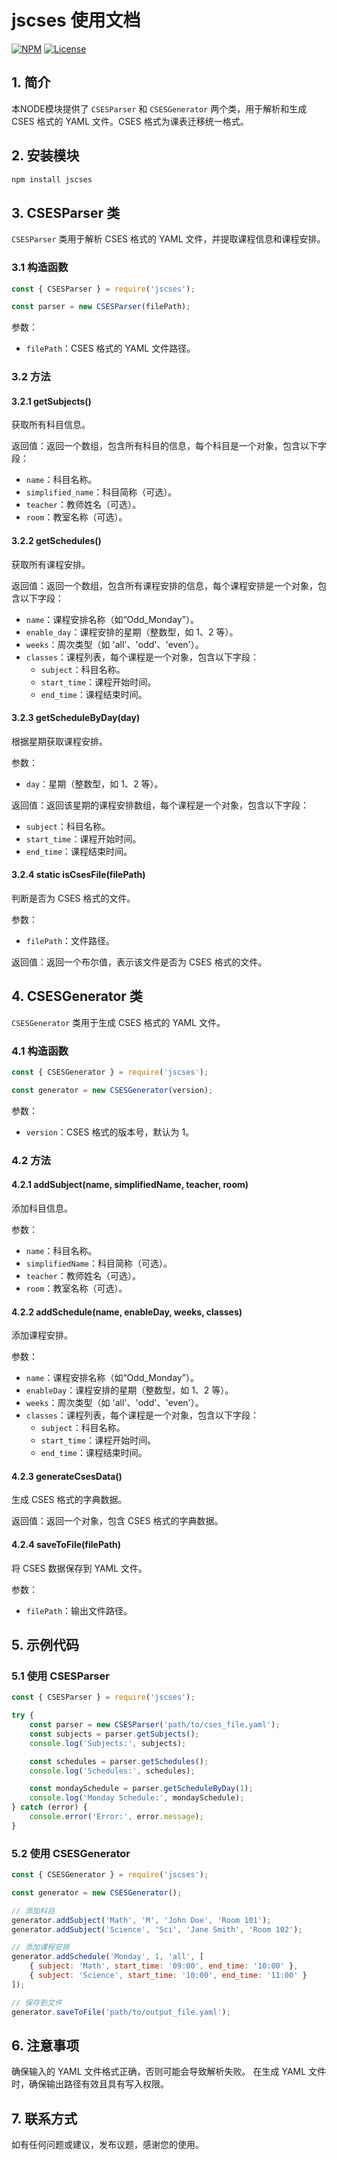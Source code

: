 # jscses 使用文档

[![NPM](https://nodei.co/npm/jscses.png?mini=true)](https://nodei.co/npm/jscses/)
[![License](https://img.shields.io/badge/License-MIT-green.svg)](https://opensource.org/licenses/MIT)

## 1. 简介

本NODE模块提供了 `CSESParser` 和 `CSESGenerator` 两个类，用于解析和生成 CSES 格式的 YAML 文件。CSES 格式为课表迁移统一格式。

## 2. 安装模块

```bash
npm install jscses
```

## 3. CSESParser 类

`CSESParser` 类用于解析 CSES 格式的 YAML 文件，并提取课程信息和课程安排。

### 3.1 构造函数

```javascript
const { CSESParser } = require('jscses');

const parser = new CSESParser(filePath);
```

参数：
- `filePath`：CSES 格式的 YAML 文件路径。

### 3.2 方法

#### 3.2.1 getSubjects()

获取所有科目信息。

返回值：返回一个数组，包含所有科目的信息，每个科目是一个对象，包含以下字段：
- `name`：科目名称。
- `simplified_name`：科目简称（可选）。
- `teacher`：教师姓名（可选）。
- `room`：教室名称（可选）。

#### 3.2.2 getSchedules()

获取所有课程安排。

返回值：返回一个数组，包含所有课程安排的信息，每个课程安排是一个对象，包含以下字段：
- `name`：课程安排名称（如“Odd_Monday”）。
- `enable_day`：课程安排的星期（整数型，如 1、2 等）。
- `weeks`：周次类型（如 'all'、'odd'、'even'）。
- `classes`：课程列表，每个课程是一个对象，包含以下字段：
  - `subject`：科目名称。
  - `start_time`：课程开始时间。
  - `end_time`：课程结束时间。

#### 3.2.3 getScheduleByDay(day)

根据星期获取课程安排。

参数：
- `day`：星期（整数型，如 1、2 等）。

返回值：返回该星期的课程安排数组，每个课程是一个对象，包含以下字段：
- `subject`：科目名称。
- `start_time`：课程开始时间。
- `end_time`：课程结束时间。

#### 3.2.4 static isCsesFile(filePath)

判断是否为 CSES 格式的文件。

参数：
- `filePath`：文件路径。

返回值：返回一个布尔值，表示该文件是否为 CSES 格式的文件。

## 4. CSESGenerator 类

`CSESGenerator` 类用于生成 CSES 格式的 YAML 文件。

### 4.1 构造函数

```javascript
const { CSESGenerator } = require('jscses');

const generator = new CSESGenerator(version);
```

参数：
- `version`：CSES 格式的版本号，默认为 1。

### 4.2 方法

#### 4.2.1 addSubject(name, simplifiedName, teacher, room)

添加科目信息。

参数：
- `name`：科目名称。
- `simplifiedName`：科目简称（可选）。
- `teacher`：教师姓名（可选）。
- `room`：教室名称（可选）。

#### 4.2.2 addSchedule(name, enableDay, weeks, classes)

添加课程安排。

参数：
- `name`：课程安排名称（如“Odd_Monday”）。
- `enableDay`：课程安排的星期（整数型，如 1、2 等）。
- `weeks`：周次类型（如 'all'、'odd'、'even'）。
- `classes`：课程列表，每个课程是一个对象，包含以下字段：
  - `subject`：科目名称。
  - `start_time`：课程开始时间。
  - `end_time`：课程结束时间。

#### 4.2.3 generateCsesData()

生成 CSES 格式的字典数据。

返回值：返回一个对象，包含 CSES 格式的字典数据。

#### 4.2.4 saveToFile(filePath)

将 CSES 数据保存到 YAML 文件。

参数：
- `filePath`：输出文件路径。

## 5. 示例代码

### 5.1 使用 CSESParser

```javascript
const { CSESParser } = require('jscses');

try {
    const parser = new CSESParser('path/to/cses_file.yaml');
    const subjects = parser.getSubjects();
    console.log('Subjects:', subjects);

    const schedules = parser.getSchedules();
    console.log('Schedules:', schedules);

    const mondaySchedule = parser.getScheduleByDay(1);
    console.log('Monday Schedule:', mondaySchedule);
} catch (error) {
    console.error('Error:', error.message);
}
```

### 5.2 使用 CSESGenerator

```javascript
const { CSESGenerator } = require('jscses');

const generator = new CSESGenerator();

// 添加科目
generator.addSubject('Math', 'M', 'John Doe', 'Room 101');
generator.addSubject('Science', 'Sci', 'Jane Smith', 'Room 102');

// 添加课程安排
generator.addSchedule('Monday', 1, 'all', [
    { subject: 'Math', start_time: '09:00', end_time: '10:00' },
    { subject: 'Science', start_time: '10:00', end_time: '11:00' }
]);

// 保存到文件
generator.saveToFile('path/to/output_file.yaml');
```

## 6. 注意事项

确保输入的 YAML 文件格式正确，否则可能会导致解析失败。
在生成 YAML 文件时，确保输出路径有效且具有写入权限。

## 7. 联系方式

如有任何问题或建议，发布议题，感谢您的使用。
